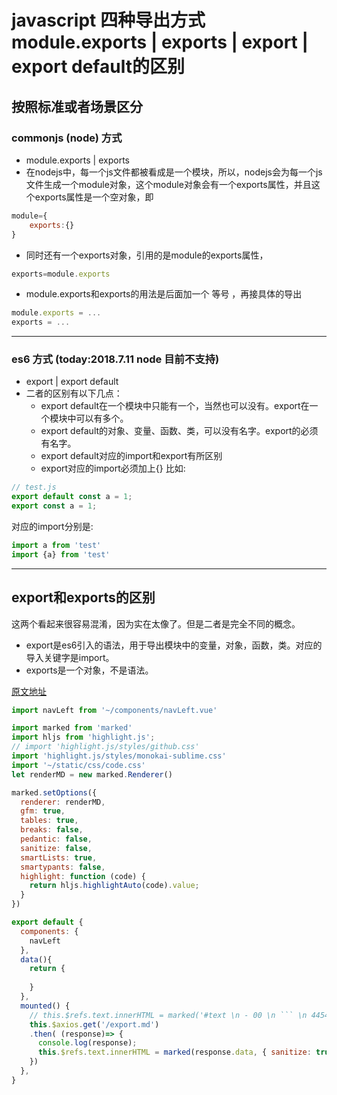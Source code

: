 # javascript 四种导出方式 module.exports | exports | export | export default的区别
## 按照标准或者场景区分
### commonjs (node) 方式
- module.exports | exports
- 在nodejs中，每一个js文件都被看成是一个模块，所以，nodejs会为每一个js文件生成一个module对象，这个module对象会有一个exports属性，并且这个exports属性是一个空对象，即
```javascript
module={
    exports:{}
}
```
- 同时还有一个exports对象，引用的是module的exports属性，
```javascript
exports=module.exports
```
- module.exports和exports的用法是后面加一个 等号 ，再接具体的导出
```javascript
module.exports = ...
exports = ...
```
---

### es6 方式 (today:2018.7.11 node 目前不支持)
- export | export default
- 二者的区别有以下几点：
    - export default在一个模块中只能有一个，当然也可以没有。export在一个模块中可以有多个。
    - export default的对象、变量、函数、类，可以没有名字。export的必须有名字。
    - export default对应的import和export有所区别
    - export对应的import必须加上{}
比如:
```javascript
// test.js
export default const a = 1;
export const a = 1;
```
对应的import分别是:
```javascript
import a from 'test'
import {a} from 'test'
```





---
## export和exports的区别 
这两个看起来很容易混淆，因为实在太像了。但是二者是完全不同的概念。
- export是es6引入的语法，用于导出模块中的变量，对象，函数，类。对应的导入关键字是import。 
- exports是一个对象，不是语法。



[原文地址](https://blog.csdn.net/caixiaowang/article/details/73441659)


```javascript
import navLeft from '~/components/navLeft.vue'

import marked from 'marked'
import hljs from 'highlight.js';
// import 'highlight.js/styles/github.css'
import 'highlight.js/styles/monokai-sublime.css'
import '~/static/css/code.css'
let renderMD = new marked.Renderer()

marked.setOptions({
  renderer: renderMD,
  gfm: true,
  tables: true,
  breaks: false,
  pedantic: false,
  sanitize: false,
  smartLists: true,
  smartypants: false,
  highlight: function (code) {
    return hljs.highlightAuto(code).value;
  }
})

export default {
  components: {
    navLeft
  },
  data(){
    return {
      
    }
  },
  mounted() {
    // this.$refs.text.innerHTML = marked('#text \n - 00 \n ``` \n 4454 \n ```', { sanitize: true })
    this.$axios.get('/export.md')
    .then( (response)=> {
      console.log(response);
      this.$refs.text.innerHTML = marked(response.data, { sanitize: true })
    })
  },
}
```